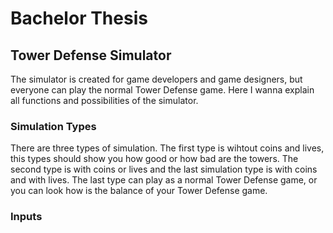 # Bachelor Thesis

## Tower Defense Simulator

The simulator is created for game developers and game designers, but everyone can play the normal Tower Defense game. Here I wanna explain all functions and possibilities of the simulator.

### Simulation Types
There are three types of simulation. The first type is wihtout coins and lives, this types should show you how good or how bad are the towers. The second type is with coins or lives and the last simulation type is with coins and with lives. The last type can play as a normal Tower Defense game, or you can look how is the balance of your Tower Defense game.


### Inputs

